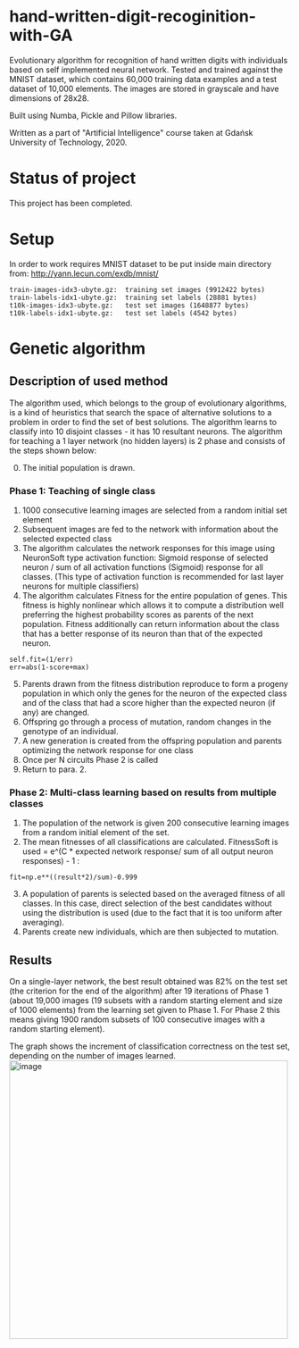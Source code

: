 # hand-written-digit-recoginition-with-GA
Evolutionary algorithm for recognition of hand written digits with individuals based on self implemented neural network. Tested and trained against the MNIST dataset, which contains 60,000 training data examples and a test dataset of 10,000 elements. The images are stored in grayscale and have dimensions of 28x28.

Built using Numba, Pickle and Pillow libraries.

Written as a part of "Artificial Intelligence" course taken at Gdańsk University of Technology, 2020.
# Status of project
This project has been completed. 
# Setup
In order to work requires MNIST dataset to be put inside main directory from:
http://yann.lecun.com/exdb/mnist/
```
train-images-idx3-ubyte.gz:  training set images (9912422 bytes) 
train-labels-idx1-ubyte.gz:  training set labels (28881 bytes) 
t10k-images-idx3-ubyte.gz:   test set images (1648877 bytes)
t10k-labels-idx1-ubyte.gz:   test set labels (4542 bytes)
```
# Genetic algorithm
## Description of used method
The algorithm used, which belongs to the group of evolutionary algorithms, is a kind of heuristics that search the space of alternative solutions to a problem in order to find the set of best solutions. The algorithm learns to classify into 10 disjoint classes - it has 10 resultant neurons. The algorithm for teaching a 1 layer network (no hidden layers) is 2 phase and consists of the steps shown below:

0. The initial population is drawn.
### Phase 1: Teaching of single class
1. 1000 consecutive learning images are selected from a random initial set element
2. Subsequent images are fed to the network with information about the selected expected class
3. The algorithm calculates the network responses for this image using NeuronSoft type activation function:
Sigmoid response of selected neuron / sum of all activation functions (Sigmoid) response for all classes. (This type of activation function is recommended for last layer neurons for multiple classifiers)
4. The algorithm calculates Fitness for the entire population of genes. This fitness is highly nonlinear which allows it to compute a distribution well preferring the highest probability scores as parents of the next population. Fitness additionally can return information about the class that has a better response of its neuron than that of the expected neuron.
```
self.fit=(1/err)
err=abs(1-score+max)
```
5. Parents drawn from the fitness distribution reproduce to form a progeny population in which only the genes for the neuron of the expected class and of the class that had a score higher than the expected neuron (if any) are changed.
6. Offspring go through a process of mutation, random changes in the genotype of an individual.
7. A new generation is created from the offspring population and parents optimizing the network response for one class
8. Once per N circuits Phase 2 is called
9. Return to para. 2.
### Phase 2: Multi-class learning based on results from multiple classes
1. The population of the network is given 200 consecutive learning images from a random initial element of the set.
2. The mean fitnesses of all classifications are calculated. FitnessSoft is used = e^(C * expected network response/ sum of all output neuron responses) - 1 :
```
fit=np.e**((result*2)/sum)-0.999
```
3. A population of parents is selected based on the averaged fitness of all classes. In this case, direct selection of the best candidates without using the distribution is used (due to the fact that it is too uniform after averaging).
4. Parents create new individuals, which are then subjected to mutation.

## Results
On a single-layer network, the best result obtained was 82% on the test set (the criterion for the end of the algorithm) after 19 iterations of Phase 1 (about 19,000 images (19 subsets with a random starting element and size of 1000 elements) from the learning set given to Phase 1. For Phase 2 this means giving 1900 random subsets of 100 consecutive images with a random starting element).

The graph shows the increment of classification correctness on the test set, depending on the number of images learned.
<img width="499" alt="image" src="https://user-images.githubusercontent.com/100523391/155898761-e5a3766b-f24b-485b-810b-27f0653a1c90.png">
